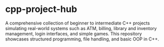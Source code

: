 # cpp-project-hub
A comprehensive collection of beginner to intermediate C++ projects simulating real-world systems such as ATM, billing, library and inventory management, login interfaces, and simple games. This repository showcases structured programming, file handling, and basic OOP in C++.
